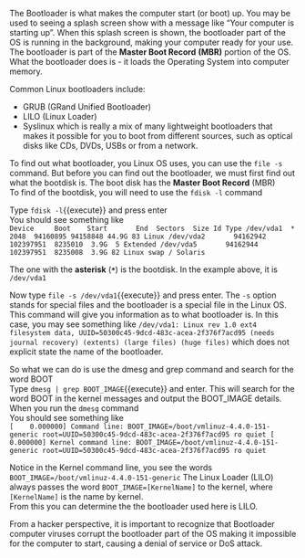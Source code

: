 The Bootloader is what makes the computer start (or boot) up. You may be used to seeing a splash screen show with a message like “Your computer is starting up”. When this splash screen is shown, the bootloader part of the OS is running in the background, making your computer ready for your use. The bootloader is part of the __Master Boot Record__ __(MBR)__ portion of the OS. What the bootloader does is - it loads the Operating System into computer memory.  

Common Linux bootloaders include:  
- GRUB (GRand Unified Bootloader)  
- LILO (Linux Loader)  
- Syslinux which is really a mix of many lightweight bootloaders that makes it possible for you to boot from different sources, such as optical disks like CDs, DVDs, USBs or from a network.  

To find out what bootloader, you Linux OS uses, you can use the `file -s` command.
But before you can find out the bootloader, we must first find out what the bootdisk is. The boot disk has the __Master Boot Record__ (MBR)  
To find of the bootdisk, you will need to use the `fdisk -l` command  

Type `fdisk -l`{{execute}} and press enter  
You should see something like  
`Device     Boot    Start       End  Sectors  Size Id Type
/dev/vda1  *        2048  94160895 94158848 44.9G 83 Linux
/dev/vda2       94162942 102397951  8235010  3.9G  5 Extended
/dev/vda5       94162944 102397951  8235008  3.9G 82 Linux swap / Solaris`

The one with the __asterisk__ (__`*`__)  is the bootdisk. In the example above, it is `/dev/vda1`  

Now type `file -s /dev/vda1`{{execute}} and press enter. The `-s` option stands for special files and the bootloader is a special file in the Linux OS. This command will give you information as to what bootloader is.
In this case, you may see something like
`/dev/vda1: Linux rev 1.0 ext4 filesystem data, UUID=50300c45-9dcd-483c-acea-2f376f7acd95 (needs journal recovery) (extents) (large files) (huge files)`
which does not explicit state the name of the bootloader.

So what we can do is use the dmesg and grep command and search for the word BOOT  
Type `dmesg | grep BOOT_IMAGE`{{execute}} and enter. This will search for the word BOOT in the kernel messages and output the BOOT_IMAGE details.   
When you run the `dmesg` command  
You should see something like  
`[    0.000000] Command line: BOOT_IMAGE=/boot/vmlinuz-4.4.0-151-generic root=UUID=50300c45-9dcd-483c-acea-2f376f7acd95 ro quiet
[    0.000000] Kernel command line: BOOT_IMAGE=/boot/vmlinuz-4.4.0-151-generic root=UUID=50300c45-9dcd-483c-acea-2f376f7acd95 ro quiet`  

Notice in the Kernel command line, you see the words `BOOT_IMAGE=/boot/vmlinuz-4.4.0-151-generic`
The Linux Loader (LILO) always passes the word `BOOT_IMAGE=[KernelName]` to the kernel, where `[KernelName]` is the name by kernel.   
From this you can determine the the bootloader used here is LILO.  

From a hacker perspective, it is important to recognize that Bootloader computer viruses corrupt the bootloader part of the OS making it impossible for the computer to start, causing a denial of service or DoS attack.   
